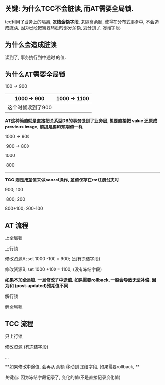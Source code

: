 ## 关键: 为什么TCC不会脏读, 而AT需要全局锁.

tcc利用了业务上的隔离, **冻结金额字段**, 来隔离余额, 
使得在分布式事务中, 不会造成脏读, 因为已经把需要转走的部分余额, 划分到了, 冻结字段.

## 为什么会造成脏读

读到了, 事务执行到中途时 的值.

## 为什么AT需要全局锁





100 -> 900

| 1000 -> 900       | 1000 -> 1100 | 
| ----------------- | ------------ |
| 这个时候读到了900 |              |

**AT这种简直就是直接把关系型DB的事务提到了业务层, 想要直接把 value 还原成 previous image, 前提是要和预期值一样,**

1000 -> 900

​			900 -> 800

1000		

​			800

---

**TCC 则是用差值来做cancel操作, 差值保存在rm注册分支时**

900; 100

​				800; 200

800+100; 200-100







## AT 流程

上全局锁

上行锁

修改资源A; set 1000 -100 = 900; (没有冻结字段)

修改资源B; set 1000 +100 = 1100; (没有冻结字段)

**如果不加全局锁, 一旦修改了中途值, 如果需要rollback, 一般会导致无法补偿, 因为和 (post-updated)预期值不同**

解行锁

解全局锁

## TCC 流程

只上行锁

修改资源 (有冻结字段)

...

**如果修改中途值, 会再从 余额 移动到 冻结字段, 如果需要rollback, **



关键点: 因为冻结字段记录了, 变化的值(不是直接记录变化值)





